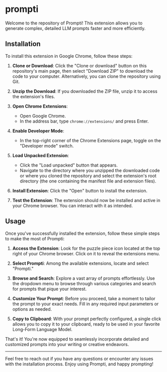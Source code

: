 # prompti

Welcome to the repository of Prompti! This extension allows you to generate complex, detailed LLM prompts faster and more efficiently.

## Installation

To install this extension in Google Chrome, follow these steps:

1. **Clone or Download**: Click the "Clone or download" button on this repository's main page, then select "Download ZIP" to download the code to your computer. Alternatively, you can clone the repository using Git.

2. **Unzip the Download**: If you downloaded the ZIP file, unzip it to access the extension's files.

3. **Open Chrome Extensions**:
   - Open Google Chrome.
   - In the address bar, type `chrome://extensions/` and press Enter.

4. **Enable Developer Mode**:
   - In the top-right corner of the Chrome Extensions page, toggle on the "Developer mode" switch.

5. **Load Unpacked Extension**:
   - Click the "Load unpacked" button that appears.
   - Navigate to the directory where you unzipped the downloaded code or where you cloned the repository and select the extension's root directory (the one containing the manifest file and extension files).

6. **Install Extension**: Click the "Open" button to install the extension.

7. **Test the Extension**: The extension should now be installed and active in your Chrome browser. You can interact with it as intended.

## Usage

Once you've successfully installed the extension, follow these simple steps to make the most of Prompti:

1. **Access the Extension**: Look for the puzzle piece icon located at the top right of your Chrome browser. Click on it to reveal the extensions menu.

2. **Select Prompti**: Among the available extensions, locate and select "Prompti."

3. **Browse and Search**: Explore a vast array of prompts effortlessly. Use the dropdown menu to browse through various categories and search for prompts that pique your interest.

4. **Customize Your Prompt**: Before you proceed, take a moment to tailor the prompt to your exact needs. Fill in any required input parameters or options as needed.

5. **Copy to Clipboard**: With your prompt perfectly configured, a single click allows you to copy it to your clipboard, ready to be used in your favorite Long-Form Language Model.

That's it! You're now equipped to seamlessly incorporate detailed and customized prompts into your writing or creative endeavors.

---

Feel free to reach out if you have any questions or encounter any issues with the installation process. Enjoy using Prompti, and happy prompting!
